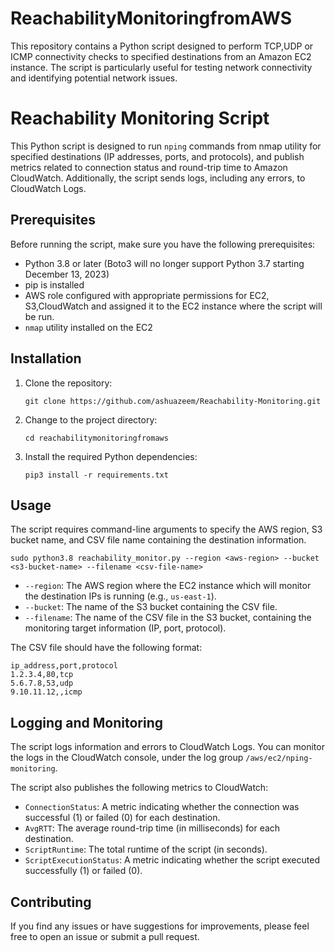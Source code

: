 # ReachabilityMonitoringfromAWS
This repository contains a Python script designed to perform TCP,UDP or ICMP connectivity checks to specified destinations from an Amazon EC2 instance. The script is particularly useful for testing network connectivity and identifying potential network issues.

# Reachability Monitoring Script

This Python script is designed to run `nping` commands from nmap utility for specified destinations (IP addresses, ports, and protocols), and publish metrics related to connection status and round-trip time to Amazon CloudWatch. Additionally, the script sends logs, including any errors, to CloudWatch Logs.

## Prerequisites

Before running the script, make sure you have the following prerequisites:

- Python 3.8 or later (Boto3 will no longer support Python 3.7 starting December 13, 2023)
- pip is installed
- AWS role configured with appropriate permissions for EC2, S3,CloudWatch and assigned it to the EC2 instance where the script will be run.
- `nmap` utility installed on the EC2

## Installation

1. Clone the repository:

   ```
   git clone https://github.com/ashuazeem/Reachability-Monitoring.git
   ```

2. Change to the project directory:

   ```
   cd reachabilitymonitoringfromaws
   ```

3. Install the required Python dependencies:

   ```
   pip3 install -r requirements.txt
   ```

## Usage

The script requires command-line arguments to specify the AWS region, S3 bucket name, and CSV file name containing the destination information.

```
sudo python3.8 reachability_monitor.py --region <aws-region> --bucket <s3-bucket-name> --filename <csv-file-name>
```

- `--region`: The AWS region where the EC2 instance which will monitor the destination IPs is running (e.g., `us-east-1`).
- `--bucket`: The name of the S3 bucket containing the CSV file.
- `--filename`: The name of the CSV file in the S3 bucket, containing the monitoring target information (IP, port, protocol).

The CSV file should have the following format:

```
ip_address,port,protocol
1.2.3.4,80,tcp
5.6.7.8,53,udp
9.10.11.12,,icmp
```

## Logging and Monitoring

The script logs information and errors to CloudWatch Logs. You can monitor the logs in the CloudWatch console, under the log group `/aws/ec2/nping-monitoring`.

The script also publishes the following metrics to CloudWatch:

- `ConnectionStatus`: A metric indicating whether the connection was successful (1) or failed (0) for each destination.
- `AvgRTT`: The average round-trip time (in milliseconds) for each destination.
- `ScriptRuntime`: The total runtime of the script (in seconds).
- `ScriptExecutionStatus`: A metric indicating whether the script executed successfully (1) or failed (0).

## Contributing

If you find any issues or have suggestions for improvements, please feel free to open an issue or submit a pull request.
